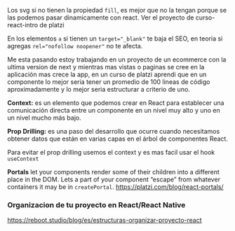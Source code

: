 Los svg si no tienen la propiedad `fill`, es mejor que no la tengan porque se las podemos pasar dinamicamente con react. Ver el proyecto de curso-react-intro de platzi

En los elementos `a` si tienen un `target="_blank"` te baja el SEO, en teoria si agregas `rel="nofollow noopener"` no te afecta.

Me esta pasando estoy trabajando en un proyecto de un ecommerce con la ultima version de next y mientras mas vistas o paginas se cree en la aplicación mas crece la app, en un curso de platzi aprendi que en un componente lo mejor seria tener un promedio de 100 lineas de código aproximadamente y lo mejor seria estructurar a criterio de uno.

**Context:** es un elemento que podemos crear en React para establecer una comunicación directa entre un componente en un nivel muy alto y uno en un nivel mucho más bajo.

**Prop Drilling:** es una paso del desarrollo que ocurre cuando necesitamos obtener datos que están en varias capas en el árbol de componentes React.

Para evitar el prop drilling usemos el context y es mas facil usar el hook `useContext`

**Portals** let your components render some of their children into a different place in the DOM. Lets a part of your component “escape” from whatever containers it may be in `createPortal`. https://platzi.com/blog/react-portals/

### Organizacion de tu proyecto en React/React Native

https://reboot.studio/blog/es/estructuras-organizar-proyecto-react
